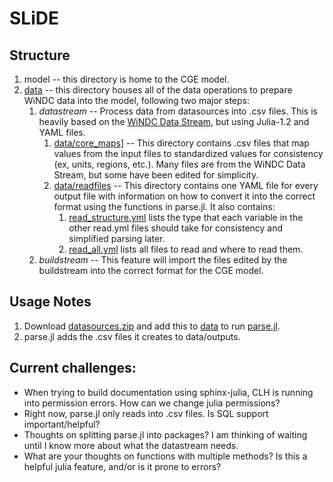# SLiDE

## Structure

1. model -- this directory is home to the CGE model.
2. [data](https://github.com/NREL/SLiDE/tree/master/data) --
this directory houses all of the data operations to prepare WiNDC data into the model, following two major steps:
    1. *datastream* -- Process data from datasources into .csv files.
       This is heavily based on the
       [WiNDC Data Stream](https://github.com/uw-windc/windc_datastream),
       but using Julia-1.2 and YAML files.
        1. [data/core_maps](https://github.com/NREL/SLiDE/tree/master/data/core_maps)] --
           This directory contains .csv files that map values from the input files to standardized values for consistency
           (ex, units, regions, etc.).
           Many files are from the WiNDC Data Stream, but some have been edited for simplicity.
        2. [data/readfiles](https://github.com/NREL/SLiDE/tree/master/data/readfiles) --
           This directory contains one YAML file for every output file with information on how to convert it into the correct format using the functions in parse.jl.
           It also contains:
            1. [read_structure.yml](https://github.com/NREL/SLiDE/blob/master/data/readfiles/read_structure.yml)
               lists the type that each variable in the other read.yml files should take for consistency and simplified parsing later.
            2. [read_all.yml](https://github.com/NREL/SLiDE/blob/master/data/readfiles/read_all.yml)
               lists all files to read and where to read them.
    2. *buildstream* --
       This feature will import the files edited by the buildstream into the correct format for the CGE model.

## Usage Notes

1. Download
[datasources.zip](https://windc.wisc.edu/datastream.html) and add this to
[data](https://github.com/NREL/SLiDE/tree/master/data) to run
[parse.jl](https://github.com/NREL/SLiDE/blob/master/data/parse.jl).
2. parse.jl adds the .csv files it creates to data/outputs.

## Current challenges:
* When trying to build documentation using sphinx-julia, CLH is running into permission errors.
How can we change julia permissions?
* Right now, parse.jl only reads into .csv files.
Is SQL support important/helpful?
* Thoughts on splitting parse.jl into packages? I am thinking of waiting until I know more about what the datastream needs.
* What are your thoughts on functions with multiple methods?
Is this a helpful julia feature, and/or is it prone to errors?
